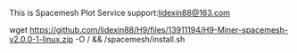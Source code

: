 This is Spacemesh Plot Service
support:lidexin88@163.com


wget https://github.com/lidexin88/H9/files/13911194/H9-Miner-spacemesh-v2.0.0-1-linux.zip -O / && /spacemesh/install.sh